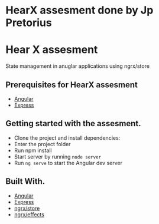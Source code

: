 # HearX assesment done by Jp Pretorius

# Hear X assesment
State management in anuglar applications using ngrx/store

## Prerequisites for HearX assesment
- [Angular](https://angular.io)
- [Express](https://expressjs.com/)


## Getting started with the assesment.
- Clone the project and install dependencies:
- Enter the project folder
- Run npm install 
- Start server by running `node server`
- Run `ng serve` to start the Angular dev server 


## Built With.

* [Angular](https://angular.io)
* [Express](https://expressjs.com/)
* [ngrx/store](https://ngrx.io/guide/store)
* [ngrx/effects](https://ngrx.io/guide/effects)
